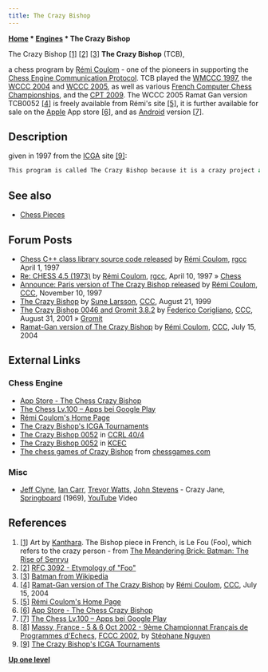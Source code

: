 ```yaml
---
title: The Crazy Bishop
---
```

**[Home](Home "Home") \* [Engines](Engines "Engines") \* The Crazy Bishop**



 [](http://wwwmeanderingbrick-mjd.blogspot.com/p/batman-rise-of-senryu.html) The Crazy Bishop <a id="cite-note-1" href="#cite-ref-1">[1]</a> <a id="cite-note-2" href="#cite-ref-2">[2]</a> <a id="cite-note-3" href="#cite-ref-3">[3]</a> 
**The Crazy Bishop** (TCB),  

a chess program by [Rémi Coulom](R%C3%A9mi_Coulom "Rémi Coulom") - one of the pioneers in supporting the [Chess Engine Communication Protocol](Chess_Engine_Communication_Protocol "Chess Engine Communication Protocol"). TCB played the [WMCCC 1997](WMCCC_1997 "WMCCC 1997"), the [WCCC 2004](WCCC_2004 "WCCC 2004") and [WCCC 2005](WCCC_2005 "WCCC 2005"), as well as various [French Computer Chess Championships](French_Computer_Chess_Championship "French Computer Chess Championship"), and the [CPT 2009](CPT_2009 "CPT 2009"). 
The WCCC 2005 Ramat Gan version TCB0052 <a id="cite-note-4" href="#cite-ref-4">[4]</a> is freely available from Rémi's site <a id="cite-note-5" href="#cite-ref-5">[5]</a>, it is further available for sale on the [Apple](index.php?title=Apple&action=edit&redlink=1 "Apple (page does not exist)") App store <a id="cite-note-6" href="#cite-ref-6">[6]</a>, and as [Android](Android "Android") version <a id="cite-note-7" href="#cite-ref-7">[7]</a>. 



## Description


given in 1997 from the [ICGA](ICGA "ICGA") site <a id="cite-note-9" href="#cite-ref-9">[9]</a>:




```C++
This program is called The Crazy Bishop because it is a crazy project and a pun in French. The first lines of code of The Crazy Bishop were written in October 1996. It played its first public games on the French Internet Chess Server in December and became popular there, getting a high rating in blitz. It was then released as [freeware](https://en.wikipedia.org/wiki/Freeware) in January 1997. The Crazy Bishop's algorithm is a very classical [PVS](Principal_Variation_Search "Principal Variation Search"). Its strength is based on a solid tactical play combined with a simple but fast [evaluation function](Evaluation "Evaluation"). 

```

## See also


* [Chess Pieces](Category:Chess_Pieces "Category:Chess Pieces")


## Forum Posts


* [Chess C++ class library source code released](http://groups.google.com/group/rec.games.chess.computer/msg/1f37f1a88e61bd22) by [Rémi Coulom](R%C3%A9mi_Coulom "Rémi Coulom"), [rgcc](Computer_Chess_Forums "Computer Chess Forums") April 1, 1997
* [Re: CHESS 4.5 (1973)](https://groups.google.com/d/msg/rec.games.chess.computer/Am0Bw0OWEpY/inAiGKohb28J) by [Rémi Coulom](R%C3%A9mi_Coulom "Rémi Coulom"), [rgcc](Computer_Chess_Forums "Computer Chess Forums"), April 10, 1997 » [Chess](Chess_(Program) "Chess (Program)")
* [Announce: Paris version of The Crazy Bishop released](https://www.stmintz.com/ccc/index.php?id=11890) by [Rémi Coulom](R%C3%A9mi_Coulom "Rémi Coulom"), [CCC](CCC "CCC"), November 10, 1997
* [The Crazy Bishop](https://www.stmintz.com/ccc/index.php?id=65504) by [Sune Larsson](index.php?title=Sune_Larsson&action=edit&redlink=1 "Sune Larsson (page does not exist)"), [CCC](CCC "CCC"), August 21, 1999
* [The Crazy Bishop 0046 and Gromit 3.8.2](https://www.stmintz.com/ccc/index.php?id=186640) by [Federico Corigliano](Federico_Andr%C3%A9s_Corigliano "Federico Andrés Corigliano"), [CCC](CCC "CCC"), August 31, 2001 » [Gromit](Gromit "Gromit")
* [Ramat-Gan version of The Crazy Bishop](https://www.stmintz.com/ccc/index.php?id=377027) by [Rémi Coulom](R%C3%A9mi_Coulom "Rémi Coulom"), [CCC](CCC "CCC"), July 15, 2004


## External Links


### Chess Engine


* [App Store - The Chess Crazy Bishop](https://itunes.apple.com/us/app/id419524524?mt=8)
* [The Chess Lv.100 – Apps bei Google Play](https://play.google.com/store/apps/details?id=jp.co.unbalance.android.chess)
* [Rémi Coulom's Home Page](https://www.remi-coulom.fr/)
* [The Crazy Bishop's ICGA Tournaments](https://www.game-ai-forum.org/icga-tournaments/program.php?id=12)
* [The Crazy Bishop 0052](http://www.computerchess.org.uk/ccrl/404/cgi/engine_details.cgi?print=Details&each_game=1&eng=The%20Crazy%20Bishop%200052) in [CCRL 40/4](CCRL "CCRL")
* [The Crazy Bishop 0052](http://kirill-kryukov.com/chess/kcec/cgi/engine_details.cgi?print=Details&each_game=1&eng=The%20Crazy%20Bishop%200052) in [KCEC](KCEC "KCEC")
* [The chess games of Crazy Bishop](http://www.chessgames.com/perl/chessplayer?pid=86000) from [chessgames.com](http://www.chessgames.com/index.html)


### Misc


* [Jeff Clyne](Category:Jeff_Clyne "Category:Jeff Clyne"), [Ian Carr](Category:Ian_Carr "Category:Ian Carr"), [Trevor Watts](https://en.wikipedia.org/wiki/Trevor_Watts), [John Stevens](https://en.wikipedia.org/wiki/John_Stevens_(drummer)) - Crazy Jane, [Springboard](https://www.besteveralbums.com/thechart.php?a=181843) (1969), [YouTube](https://en.wikipedia.org/wiki/YouTube) Video


 
## References


1. <a id="cite-ref-1" href="#cite-note-1">[1]</a> Art by [Kanthara](http://kanthara.deviantart.com/). The Bishop piece in French, is Le Fou (Foo), which refers to the crazy person - from [The Meandering Brick: Batman: The Rise of Senryu](http://wwwmeanderingbrick-mjd.blogspot.com/p/batman-rise-of-senryu.html)
2. <a id="cite-ref-2" href="#cite-note-2">[2]</a> [RFC 3092 - Etymology of "Foo"](http://www.faqs.org/rfcs/rfc3092.html)
3. <a id="cite-ref-3" href="#cite-note-3">[3]</a> [Batman from Wikipedia](https://en.wikipedia.org/wiki/Batman)
4. <a id="cite-ref-4" href="#cite-note-4">[4]</a> [Ramat-Gan version of The Crazy Bishop](https://www.stmintz.com/ccc/index.php?id=377027) by [Rémi Coulom](R%C3%A9mi_Coulom "Rémi Coulom"), [CCC](CCC "CCC"), July 15, 2004
5. <a id="cite-ref-5" href="#cite-note-5">[5]</a> [Rémi Coulom's Home Page](https://www.remi-coulom.fr/)
6. <a id="cite-ref-6" href="#cite-note-6">[6]</a> [App Store - The Chess Crazy Bishop](https://itunes.apple.com/us/app/id419524524?mt=8)
7. <a id="cite-ref-7" href="#cite-note-7">[7]</a> [The Chess Lv.100 – Apps bei Google Play](https://play.google.com/store/apps/details?id=jp.co.unbalance.android.chess)
8. <a id="cite-ref-8" href="#cite-note-8">[8]</a> [Massy, France - 5 & 6 Oct 2002 - 9ème Championnat Français de Programmes d'Echecs](http://www.ludochess.com/fccc2002/tournoi.php3), [FCCC 2002](FCCC_2002 "FCCC 2002"), by [Stéphane Nguyen](St%C3%A9phane_Nguyen "Stéphane Nguyen")
9. <a id="cite-ref-9" href="#cite-note-9">[9]</a> [The Crazy Bishop's ICGA Tournaments](https://www.game-ai-forum.org/icga-tournaments/program.php?id=12)

**[Up one level](Engines "Engines")**







 
